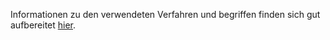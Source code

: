 Informationen zu den verwendeten Verfahren und begriffen finden sich gut aufbereitet [hier](http://www2.cs.uni-paderborn.de/cs/ag-klbue/de/courses/ws04/ea/students/ga_report.pdf).
